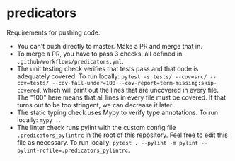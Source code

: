 # predicators

Requirements for pushing code:
* You can't push directly to master. Make a PR and merge that in.
* To merge a PR, you have to pass 3 checks, all defined in `.github/workflows/predicators.yml`.
* The unit testing check verifies that tests pass and that code is adequately covered. To run locally: `pytest -s tests/ --cov=src/ --cov=tests/ --cov-fail-under=100 --cov-report=term-missing:skip-covered`, which will print out the lines that are uncovered in every file. The "100" here means that all lines in every file must be covered. If that turns out to be too stringent, we can decrease it later.
* The static typing check uses Mypy to verify type annotations. To run locally: `mypy .`.
* The linter check runs pylint with the custom config file `.predicators_pylintrc` in the root of this repository. Feel free to edit this file as necessary. To run locally: `pytest . --pylint -m pylint --pylint-rcfile=.predicators_pylintrc`.
